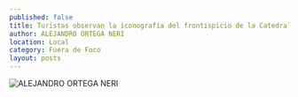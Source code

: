 ```yaml
---
published: false
title: Turistas observan la iconografía del frontispicio de la Catedral Basílica de Zacatecas
author: ALEJANDRO ORTEGA NERI
location: Local
category: Fuera de Foco
layout: posts
---
```


![ALEJANDRO ORTEGA NERI](http://i.imgur.com/npx5pQVm.jpg)
